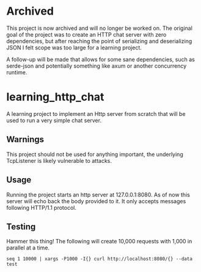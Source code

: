 # Archived

This project is now archived and will no longer be worked on. The original
goal of the project was to create an HTTP chat server with zero dependencies,
but after reaching the point of serializing and deserializing JSON I felt
scope was too large for a learning project.

A follow-up will be made that allows for some sane dependencies, such as
serde-json and potentially something like axum or another concurrency runtime.

# learning_http_chat

A learning project to implement an Http server from scratch
that will be used to run a very simple chat server.

## Warnings

This project should not be used for anything important, the underlying
TcpListener is likely vulnerable to attacks.

## Usage

Running the project starts an http server at 127.0.0.1:8080. As of now
this server will echo back the body provided to it. It only accepts
messages following HTTP/1.1 protocol.

## Testing

Hammer this thing! The following will create 10,000 requests with 1,000
in parallel at a time.

```
seq 1 10000 | xargs -P1000 -I{} curl http://localhost:8080/{} --data test
```
